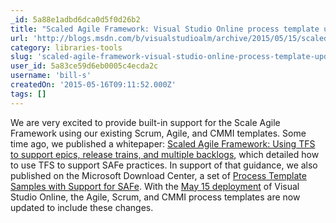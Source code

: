 ```yaml
---
_id: 5a88e1adbd6dca0d5f0d26b2
title: "Scaled Agile Framework: Visual Studio Online process template updates"
url: 'http://blogs.msdn.com/b/visualstudioalm/archive/2015/05/15/scaled-agile-framework-visual-studio-online-process-template-updates.aspx'
category: libraries-tools
slug: 'scaled-agile-framework-visual-studio-online-process-template-updates'
user_id: 5a83ce59d6eb0005c4ecda2c
username: 'bill-s'
createdOn: '2015-05-16T09:11:52.000Z'
tags: []
---
```


We are very excited to provide built-in support for the Scale Agile Framework using our existing Scrum, Agile, and CMMI templates. Some time ago, we published a whitepaper: <a href="https://msdn.microsoft.com/en-us/library/dn798712.aspx">Scaled Agile Framework: Using TFS to support epics, release trains, and multiple backlogs</a>, which detailed how to use TFS to support SAFe practices. In support of that guidance, we also published on the Microsoft Download Center, a set of <a href="https://www.microsoft.com/en-us/download/details.aspx?id=44222">Process Template Samples with Support for SAFe</a>. With the <a title="May 15 deployment" href="http://www.visualstudio.com/en-us/news/2015-may-15-vso">May 15 deployment</a> of Visual Studio Online, the Agile, Scrum, and CMMI process templates are now updated to include these changes.
